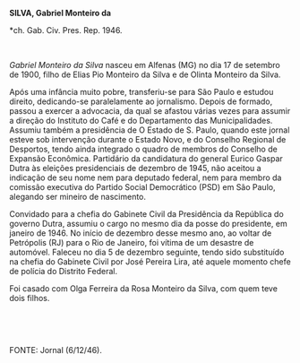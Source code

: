 **SILVA, Gabriel Monteiro da**

\*ch. Gab. Civ. Pres. Rep. 1946.

 

*Gabriel Monteiro da Silva* nasceu em Alfenas (MG) no dia 17 de setembro
de 1900, filho de Elias Pio Monteiro da Silva e de Olinta Monteiro da
Silva.

Após uma infância muito pobre, transferiu-se para São Paulo e estudou
direito, dedicando-se paralelamente ao jornalismo. Depois de formado,
passou a exercer a advocacia, da qual se afastou várias vezes para
assumir a direção do Instituto do Café e do Departamento das
Municipalidades. Assumiu também a presidência de O Estado de S. Paulo,
quando este jornal esteve sob intervenção durante o Estado Novo, e do
Conselho Regional de Desportos, tendo ainda integrado o quadro de
membros do Conselho de Expansão Econômica. Partidário da candidatura do
general Eurico Gaspar Dutra às eleições presidenciais de dezembro de
1945, não aceitou a indicação de seu nome nem para deputado federal, nem
para membro da comissão executiva do Partido Social Democrático (PSD) em
São Paulo, alegando ser mineiro de nascimento.

Convidado para a chefia do Gabinete Civil da Presidência da República do
governo Dutra, assumiu o cargo no mesmo dia da posse do presidente, em
janeiro de 1946. No início de dezembro desse mesmo ano, ao voltar de
Petrópolis (RJ) para o Rio de Janeiro, foi vítima de um desastre de
automóvel. Faleceu no dia 5 de dezembro seguinte, tendo sido substituído
na chefia do Gabinete Civil por José Pereira Lira, até aquele momento
chefe de polícia do Distrito Federal.

Foi casado com Olga Ferreira da Rosa Monteiro da Silva, com quem teve
dois filhos.

 

 

FONTE: Jornal (6/12/46).

 
